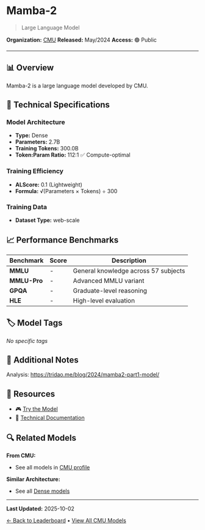 # Mamba-2

> Large Language Model

**Organization:** [CMU](../../labs/cmu.md)
**Released:** May/2024
**Access:** 🟢 Public

---

## 📊 Overview

Mamba-2 is a large language model developed by CMU.

## 🔧 Technical Specifications

### Model Architecture
- **Type:** Dense
- **Parameters:** 2.7B
- **Training Tokens:** 300.0B
- **Token:Param Ratio:** 112:1 ✅ Compute-optimal

### Training Efficiency
- **ALScore:** 0.1 (Lightweight)
- **Formula:** √(Parameters × Tokens) ÷ 300

### Training Data
- **Dataset Type:** web-scale

## 📈 Performance Benchmarks

| Benchmark | Score | Description |
|-----------|-------|-------------|
| **MMLU** | - | General knowledge across 57 subjects |
| **MMLU-Pro** | - | Advanced MMLU variant |
| **GPQA** | - | Graduate-level reasoning |
| **HLE** | - | High-level evaluation |

## 🏷️ Model Tags

_No specific tags_

## 📝 Additional Notes

Analysis: https://tridao.me/blog/2024/mamba2-part1-model/

## 🔗 Resources

- 🎮 [Try the Model](https://github.com/state-spaces/mamba)
- 📄 [Technical Documentation](https://arxiv.org/abs/2405.21060)

## 🔍 Related Models

**From CMU:**
- See all models in [CMU profile](../../labs/cmu.md)

**Similar Architecture:**
- See all [Dense models](../../architectures/dense.md)

---

**Last Updated:** 2025-10-02

[← Back to Leaderboard](../../README.md) • [View All CMU Models](../../labs/cmu.md)
